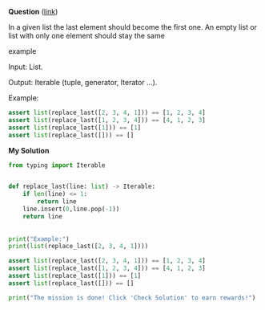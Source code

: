 **Question** ([link](https://py.checkio.org/en/mission/replace-last/))

In a given list the last element should become the first one. An empty list or list with only one element should stay the same

example

Input: List.

Output: Iterable (tuple, generator, Iterator ...).

Example:

```python
assert list(replace_last([2, 3, 4, 1])) == [1, 2, 3, 4]
assert list(replace_last([1, 2, 3, 4])) == [4, 1, 2, 3]
assert list(replace_last([1])) == [1]
assert list(replace_last([])) == []

```

**My Solution**
```python
from typing import Iterable


def replace_last(line: list) -> Iterable:
    if len(line) <= 1:
        return line
    line.insert(0,line.pop(-1))
    return line 
    
        
print("Example:")
print(list(replace_last([2, 3, 4, 1])))

assert list(replace_last([2, 3, 4, 1])) == [1, 2, 3, 4]
assert list(replace_last([1, 2, 3, 4])) == [4, 1, 2, 3]
assert list(replace_last([1])) == [1]
assert list(replace_last([])) == []

print("The mission is done! Click 'Check Solution' to earn rewards!")
